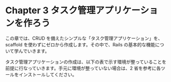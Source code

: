 # Chapter 3 タスク管理アプリケーションを作ろう

この章では、CRUD を備えたシンプルな「タスク管理アプリケーション」を、scaffold を使わずにゼロから作成します。その中で、Rails の基本的な機能について学んでいきます。

タスク管理アプリケーションの作成は、以下の表で示す環境が整っていることを前提に行なっていきます。手元に環境が整っていない場合は、2 省を参考に各ツールをインストールしてください。
